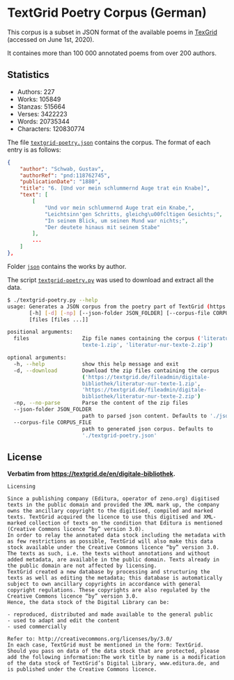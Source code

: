 # TextGrid Poetry Corpus (German)

This corpus is a subset in JSON format of the available poems in [TexGrid](https://textgrid.de/en/digitale-bibliothek) (accessed on June 1st, 2020).

It containes more than 100 000 annotated poems from over 200 authors.

## Statistics

- Authors: 227
- Works: 105849
- Stanzas: 515664
- Verses: 3422223
- Words: 20735344
- Characters: 120830774

The file [`textgrid-poetry.json`](./textgrid-poetry.json) contains the corpus. The format of each entry is as follows:

```json
{
    "author": "Schwab, Gustav",
    "authorRef": "pnd:118762745",
    "publicationDate": "1880",
    "title": "6. [Und vor mein schlummernd Auge trat ein Knabe]",
    "text": [
        [
            "Und vor mein schlummernd Auge trat ein Knabe,",
            "Leichtsinn'gen Schritts, gleichg\u00fcltigen Gesichts;",
            "In seinem Blick, um seinen Mund war nichts;",
            "Der deutete hinaus mit seinem Stabe"
        ],
        ...
    ]
},
```

Folder [`json`](./json) contains the works by author.

The script [`textgrid-poetry.py`](./textgrid-poetry.py) was used to download and extract all the data.

```bash
$ ./textgrid-poetry.py --help
usage: Generates a JSON corpus from the poetry part of TextGrid (https://textgrid.de/en/digitale-bibliothek)
       [-h] [-d] [-np] [--json-folder JSON_FOLDER] [--corpus-file CORPUS_FILE]
       [files [files ...]]

positional arguments:
  files                 Zip file names containing the corpus ('literatur-nur-
                        texte-1.zip', 'literatur-nur-texte-2.zip')

optional arguments:
  -h, --help            show this help message and exit
  -d, --download        Download the zip files containing the corpus
                        ('https://textgrid.de/fileadmin/digitale-
                        bibliothek/literatur-nur-texte-1.zip',
                        'https://textgrid.de/fileadmin/digitale-
                        bibliothek/literatur-nur-texte-2.zip')
  -np, --no-parse       Parse the content of the zip files
  --json-folder JSON_FOLDER
                        path to parsed json content. Defaults to './json'
  --corpus-file CORPUS_FILE
                        path to generated json corpus. Defaults to
                        './textgrid-poetry.json'
```

## License

**Verbatim from https://textgrid.de/en/digitale-bibliothek.**

```
Licensing

Since a publishing company (Editura, operator of zeno.org) digitised texts in the public domain and provided the XML mark up, the company owns the ancillary copyright to the digitised, compiled and marked texts. TextGrid acquired the licence to use this digitised and XML-marked collection of texts on the condition that Editura is mentioned (Creative Commons licence “by” version 3.0).
In order to relay the annotated data stock including the metadata with as few restrictions as possible, TextGrid will also make this data stock available under the Creative Commons licence “by” version 3.0.
The texts as such, i.e. the texts without annotations and without added metadata, are available in the public domain. Texts already in the public domain are not affected by licensing.
TextGrid created a new database by processing and structuring the texts as well as editing the metadata; this database is automatically subject to own ancillary copyrights in accordance with general copyright regulations. These copyrights are also regulated by the Creative Commons licence “by” version 3.0.
Hence, the data stock of the Digital Library can be:

- reproduced, distributed and made available to the general public
- used to adapt and edit the content
- used commercially

Refer to: http://creativecommons.org/licenses/by/3.0/
In each case, TextGrid must be mentioned in the form: TextGrid.
Should you pass on data of the data stock that are protected, please add the following information:The work title by name is a modification of the data stock of TextGrid’s Digital Library, www.editura.de, and is published under the Creative Commons licence.
```

